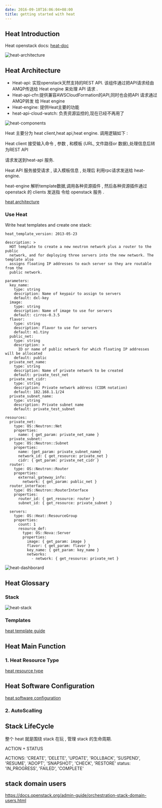 ```yaml
---
date: 2016-09-10T16:06:04+08:00
title: getting started with heat
---
```


## Heat Introduction

Heat openstack docs: [heat-doc]

![heat-architecture](../images/heat-architecture.png)

## Heat Architecture

- Heat-api: 实现openstack天然支持的REST API. 该组件通过把API请求经由AMQP传送给 Heat engine 来处理 API 请求 .
- Heat-api-cfn:提供兼容AWSCloudFormation的API,同时也会把API 请求通过AMQP转发 给 Heat engine
- Heat-engine: 提供Heat主要的功能
- heat-api-cloud-watch: 负责资源监控的,现在已经不再用了

![heat-components](../images/heat-components.png)

Heat 主要分为 heat client,heat api,heat engine. 调用逻辑如下 :

Heat client 接受输入命令 , 参数 , 和模板 (URL, 文件路径or 数据),处理信息后转为REST API

请求发送到heat-api 服务.

Heat API 服务接受请求 , 读入模板信息 , 处理后 利用rpc请求发送给 heat-engine.

heat-engine 解析template数据,调用各种资源插件 , 然后各种资源插件通过 openstack 的 clients 发送指 令给 openstack 服务 .

[heat architecture]
### Use Heat

Write heat templates and create one stack:

```
heat_template_version: 2013-05-23

description: >
  HOT template to create a new neutron network plus a router to the public
  network, and for deploying three servers into the new network. The template also
  assigns floating IP addresses to each server so they are routable from the
  public network.

parameters:
  key_name:
    type: string
    description: Name of keypair to assign to servers
    default: dxl-key
  image:
    type: string
    description: Name of image to use for servers
    default: cirros-0.3.5
  flavor:
    type: string
    description: Flavor to use for servers
    default: m1.tiny
  public_net:
    type: string
    description: >
      ID or name of public network for which floating IP addresses will be allocated
    default: public
  private_net_name:
    type: string
    description: Name of private network to be created
    default: private_test_net
  private_net_cidr:
    type: string
    description: Private network address (CIDR notation)
    default: 182.168.1.1/24
  private_subnet_name:
    type: string
    description: Private subnet name
    default: private_test_subnet

resources:
  private_net:
    type: OS::Neutron::Net
    properties:
      name: { get_param: private_net_name }
  private_subnet:
    type: OS::Neutron::Subnet
    properties:
      name: {get_param: private_subnet_name}
      network_id: { get_resource: private_net }
      cidr: { get_param: private_net_cidr }
  router:
    type: OS::Neutron::Router
    properties:
      external_gateway_info:
        network: { get_param: public_net }
  router_interface:
    type: OS::Neutron::RouterInterface
    properties:
      router_id: { get_resource: router }
      subnet_id: { get_resource: private_subnet }

  servers:
    type: OS::Heat::ResourceGroup
    properties:
      count: 1
      resource_def:
        type: OS::Nova::Server
        properties:
          image: { get_param: image }
          flavor: { get_param: flavor }
          key_name: { get_param: key_name }
          networks:
            - network: { get_resource: private_net }
```

![heat-dashborard](../images/heat-dashboard.png)


## Heat Glossary

### Stack
![heat-stack](../images/heat-stack.png)

### Templates
[heat template guide]

## Heat Main Function
### 1. Heat Resource Type

[heat resource type]

## Heat Software Configuration

[heat software configuration]

### 2. AutoScalling

## Stack LifeCycle

整个 heat 就是围绕 stack 在玩 , 管理 stack 的生命周期.

ACTION +  STATUS

ACTIONS: 'CREATE', 'DELETE', 'UPDATE', 'ROLLBACK', 'SUSPEND', 'RESUME', 'ADOPT', 'SNAPSHOT', 'CHECK', 'RESTORE'
status: 'IN_PROGRESS', 'FAILED', 'COMPLETE'

## stack domain users
https://docs.openstack.org/admin-guide/orchestration-stack-domain-users.html

[heat-doc]: https://docs.openstack.org/heat/latest/
[heat template guide]: https://docs.openstack.org/heat/latest/template_guide/index.html
[heat architecture]: https://docs.openstack.org/heat/latest/developing_guides/architecture.html
[heat resource type]: https://docs.openstack.org/heat/latest/template_guide/openstack.html
[heat software configuration]: https://docs.openstack.org/heat/latest/template_guide/software_deployment.html
